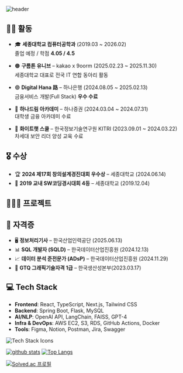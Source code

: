 ![header](https://capsule-render.vercel.app/api?type=waving&color=timeGradient&text=Welcome%20to%20BBZJUN's%20GitHub%20😊%20&animation=twinkling&fontSize=30&fontAlignY=40&fontAlign=70&height=250)

## 🏃‍♂️ 활동
- 🎓 **세종대학교 컴퓨터공학과** (2019.03 ~ 2026.02)  
  졸업 예정 / 학점 **4.05 / 4.5**  

- 🟠 **구름톤 유니브** – kakao x 9oorm (2025.02.23 ~ 2025.11.30)  
  세종대학교 대표로 전국 IT 연합 동아리 활동  

- 🟣 **Digital Hana 路** – 하나은행 (2024.08.05 ~ 2025.02.13)  
  금융서비스 개발(Full Stack) **우수 수료**  

- 🔵 **하나드림 아카데미** – 하나증권 (2024.03.04 ~ 2024.07.31)  
  대학생 금융 아카데미 수료  

- 🔐 **화이트햇 스쿨** – 한국정보기술연구원 KITRI (2023.09.01 ~ 2024.03.22)  
  차세대 보안 리더 양성 교육 수료  

## 🎖️ 수상
- 🏆 **2024 제17회 창의설계경진대회 우수상** – 세종대학교 (2024.06.14)  
- 🥉 **2019 교내 SW코딩경시대회 4등** – 세종대학교  (2019.12.04)

## 👩🏽‍💻 프로젝트

## 📜 자격증
- 🖥️ **정보처리기사** – 한국산업인력공단 (2025.06.13)  
- 📊 **SQL 개발자 (SQLD)** – 한국데이터산업진흥원 (2024.12.13)  
- 📈 **데이터 분석 준전문가 (ADsP)** – 한국데이터산업진흥원 (2024.11.29)  
- 🎨 **GTQ 그래픽기술자격 1급** – 한국생산성본부(2023.03.17)

## 💻 Tech Stack
- **Frontend**: React, TypeScript, Next.js, Tailwind CSS  
- **Backend**: Spring Boot, Flask, MySQL  
- **AI/NLP**: OpenAI API, LangChain, FAISS, GPT-4  
- **Infra & DevOps**: AWS EC2, S3, RDS, GitHub Actions, Docker  
- **Tools**: Figma, Notion, Postman, Jira, Swagger

![Tech Stack Icons](https://skillicons.dev/icons?i=react,ts,nextjs,tailwind,java,spring,python,flask,mysql,docker,aws)

<!-- -->
[![github stats](https://github-readme-stats.vercel.app/api?username=bbzjun&show_icons=true&hide_border=true)](https://github.com/bbzjun) [![Top Langs](https://github-readme-stats.vercel.app/api/top-langs/?username=bbzjun&layout=compact)](https://github.com/bbzjun)

<!-- 백준 티어 연결 + 백준 잔디연결 -->
[![Solved.ac
프로필](http://mazassumnida.wtf/api/v2/generate_badge?boj=BBZJUN)](https://solved.ac/BBZJUN)

<!--
**bbzjun/bbzjun** is a ✨ _special_ ✨ repository because its `README.md` (this file) appears on your GitHub profile.

Here are some ideas to get you started:

- 🔭 I’m currently working on ...
- 🌱 I’m currently learning ...
- 👯 I’m looking to collaborate on ...
- 🤔 I’m looking for help with ...
- 💬 Ask me about ...
- 📫 How to reach me: ...
- 😄 Pronouns: ...
- ⚡ Fun fact: ...
-->
